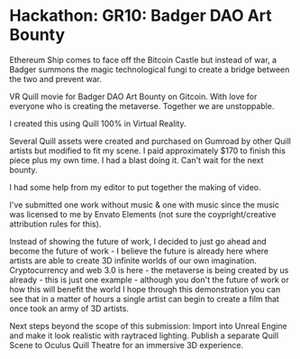 # Hackathon: GR10: Badger DAO Art Bounty
Ethereum Ship comes to face off the Bitcoin Castle but instead of war, a Badger summons the magic technological fungi to create a bridge between the two and prevent war. 

VR Quill movie for Badger DAO Art Bounty on Gitcoin. With love for everyone who is creating the metaverse. Together we are unstoppable.

I created this using Quill 100% in Virtual Reality. 

Several Quill assets were created and purchased on Gumroad by other Quill artists but modified to fit my scene. I paid approximately $170 to finish this piece plus my own time. I had a blast doing it. Can't wait for the next bounty.

I had some help from my editor to put together the making of video. 

I've submitted one work without music & one with music since the music was licensed to me by Envato Elements (not sure the coypright/creative attribution rules for this). 

Instead of showing the future of work, I decided to just go ahead and become the future of work - I believe the future is already here where artists are able to create 3D infinite worlds of our own imagination. Cryptocurrency and web 3.0 is here - the metaverse is being created by us already - this is just one example - although you don't the future of work or how this will benefit the world I hope through this demonstration you can see that in a matter of hours a single artist can begin to create a film that once took an army of 3D artists. 

Next steps beyond the scope of this submission: Import into Unreal Engine and make it look realistic with raytraced lighting. 
Publish a separate Quill Scene to Oculus Quill Theatre for an immersive 3D experience. 
